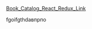 [Book_Catalog_React_Redux_Link](https://alexeymachehin.github.io/Book_Catalog_React_Redux/)

fgoifgthdавпрпо
